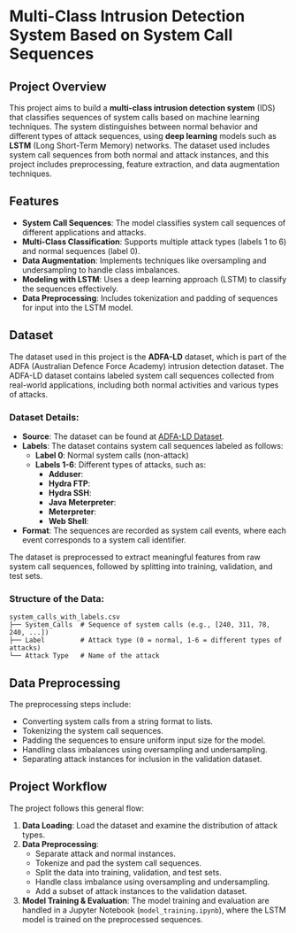 # Multi-Class Intrusion Detection System Based on System Call Sequences

## Project Overview
This project aims to build a **multi-class intrusion detection system** (IDS) that classifies sequences of system calls based on machine learning techniques. The system distinguishes between normal behavior and different types of attack sequences, using **deep learning** models such as **LSTM** (Long Short-Term Memory) networks. The dataset used includes system call sequences from both normal and attack instances, and this project includes preprocessing, feature extraction, and data augmentation techniques.

## Features

- **System Call Sequences**: The model classifies system call sequences of different applications and attacks.
- **Multi-Class Classification**: Supports multiple attack types (labels 1 to 6) and normal sequences (label 0).
- **Data Augmentation**: Implements techniques like oversampling and undersampling to handle class imbalances.
- **Modeling with LSTM**: Uses a deep learning approach (LSTM) to classify the sequences effectively.
- **Data Preprocessing**: Includes tokenization and padding of sequences for input into the LSTM model.

## Dataset
The dataset used in this project is the **ADFA-LD** dataset, which is part of the ADFA (Australian Defence Force Academy) intrusion detection dataset. The ADFA-LD dataset contains labeled system call sequences collected from real-world applications, including both normal activities and various types of attacks.

### Dataset Details:

- **Source**: The dataset can be found at [ADFA-LD Dataset]([https://www.unsw.adfa.edu.au/](https://research.unsw.edu.au/projects/adfa-ids-datasets)]).
- **Labels**: The dataset contains system call sequences labeled as follows:
  - **Label 0**: Normal system calls (non-attack)
  - **Labels 1-6**: Different types of attacks, such as:
    - **Adduser**: 
    - **Hydra FTP**: 
    - **Hydra SSH**: 
    - **Java Meterpreter**: 
    - **Meterpreter**: 
    - **Web Shell**: 
- **Format**: The sequences are recorded as system call events, where each event corresponds to a system call identifier.

The dataset is preprocessed to extract meaningful features from raw system call sequences, followed by splitting into training, validation, and test sets.

### Structure of the Data:
```plaintext
system_calls_with_labels.csv
├── System_Calls  # Sequence of system calls (e.g., [240, 311, 78, 240, ...])
├── Label         # Attack type (0 = normal, 1-6 = different types of attacks)
└── Attack Type   # Name of the attack
```

## Data Preprocessing
The preprocessing steps include:
- Converting system calls from a string format to lists.
- Tokenizing the system call sequences.
- Padding the sequences to ensure uniform input size for the model.
- Handling class imbalances using oversampling and undersampling.
- Separating attack instances for inclusion in the validation dataset.

## Project Workflow
The project follows this general flow:

1. **Data Loading**: Load the dataset and examine the distribution of attack types.
2. **Data Preprocessing**:
   - Separate attack and normal instances.
   - Tokenize and pad the system call sequences.
   - Split the data into training, validation, and test sets.
   - Handle class imbalance using oversampling and undersampling.
   - Add a subset of attack instances to the validation dataset.
3. **Model Training & Evaluation**: The model training and evaluation are handled in a Jupyter Notebook (`model_training.ipynb`), where the LSTM model is trained on the preprocessed sequences.


